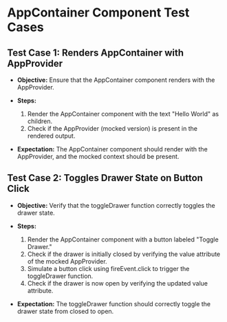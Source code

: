 # AppContainer Component Test Cases

## Test Case 1: Renders AppContainer with AppProvider

- **Objective:** Ensure that the AppContainer component renders with the AppProvider.

- **Steps:**
  1. Render the AppContainer component with the text "Hello World" as children.
  2. Check if the AppProvider (mocked version) is present in the rendered output.

- **Expectation:** The AppContainer component should render with the AppProvider, and the mocked context should be present.

## Test Case 2: Toggles Drawer State on Button Click

- **Objective:** Verify that the toggleDrawer function correctly toggles the drawer state.

- **Steps:**
  1. Render the AppContainer component with a button labeled "Toggle Drawer."
  2. Check if the drawer is initially closed by verifying the value attribute of the mocked AppProvider.
  3. Simulate a button click using fireEvent.click to trigger the toggleDrawer function.
  4. Check if the drawer is now open by verifying the updated value attribute.

- **Expectation:** The toggleDrawer function should correctly toggle the drawer state from closed to open.
